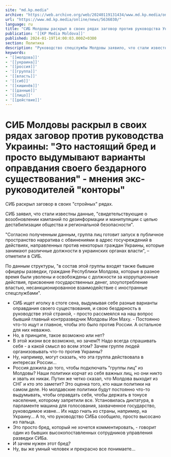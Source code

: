 ```yaml
---
site: "md.kp.media"
archive: "https://web.archive.org/web/20240119131434/www.md.kp.media/online/news/5636030/"
url: "https://www.md.kp.media/online/news/5636030/"
language: ru
title: "СИБ Молдовы раскрыл в своих рядах заговор против руководства Украины: \"Это настоящий бред и просто выдумывают варианты оправдания своего бездарного существования\" - мнения экс-руководителей \"конторы\""
publication: '[[KP Media Moldova]]'
published: 2024-01-19T14:00:03.000Z+0300
section: Политика
description: "Руководство спецслужбы Молдовы заявило, что стали известны данные, \"свидетельствующие о возобновлении кампаний по дезинформации и манипуляции с целью дестабилизации общества и региональной безопасности\""
keywords:
- '[[молдова]]'
- '[[украина]]'
- '[[россия]]'
- '[[группа]]'
- '[[власть]]'
- '[[сиб]]'
- '[[кишинёв]]'
- '[[данные]]'
- '[[лицо]]'
- '[[действие]]'
---
```


# СИБ Молдовы раскрыл в своих рядах заговор против руководства Украины: "Это настоящий бред и просто выдумывают варианты оправдания своего бездарного существования" - мнения экс-руководителей "конторы"

СИБ раскрыл заговор в своих "стройных" рядах.

СИБ заявил, что стали известны данные, "свидетельствующие о возобновлении кампаний по дезинформации и манипуляции с целью дестабилизации общества и региональной безопасности".

"Согласно полученным данным, группа лиц готовит запуск в публичное пространство нарратива с обвинениями в адрес госучреждений в действиях, направленных против некоторых граждан Украины, которые занимают различные должности в украинских органах власти", – отметили в СИБ.

По данным структуры, "в состав этой группы входят также бывшие офицеры разведки, граждане Республики Молдова, которые в разное время были уволены и освобождены с должности за коррупционные действия, присвоение государственных денег, злоупотребление властью, несанкционированное взаимодействие с иностранные спецслужбами".

- СИБ ищет иголку в стоге сена, выдумывая себе разные варианты оправдания своего существования, и свою бездарность в руководстве этой страной, - просто рассмеялся на наш вопрос бывший главный контрразведчик Молдовы Ион Маху. - Постоянно что-то ищут и главное, чтобы это было против России. А остальное для них неважно.
- Но, в принципе, такое возможно или нет?
- В этой жизни все возможно, но зачем?! Надо всегда спрашивать себя - а какой смысл во всем этом? Зачем группе людей организовывать что-то против Украины?
- Ну, например, могут сказать, что эта группа действовала в интересах России...
- Россия дожила до того, чтобы подключать "группы лиц" из Молдовы? Наши политики корчат из себя важных лиц, но они никто и звать их никак. Путин же четко сказал, что Молдова выходит из СНГ и кто это заметит? Это оценка того, кто наши политики на самом деле. Но молдавские политики будут постоянно что-то выдумывать, чтобы оправдать себя, чтобы держать в тонусе население, которому запретили все. Установилась диктатура, в парламенте машина для голосования, захваченное государство, руководимое извне... Их надо гнать из страны, например, на Украину... А то, что руководство СИБа сообщило, просто высосано из пальца.
- Это просто бред, который не хочется комментировать, - говорит один из бывших высокопоставленных сотрудников управления разведки СИБа.
- И зачем нужен этот бред?
- Ну, вы же умный человек и прекрасно все понимаете...